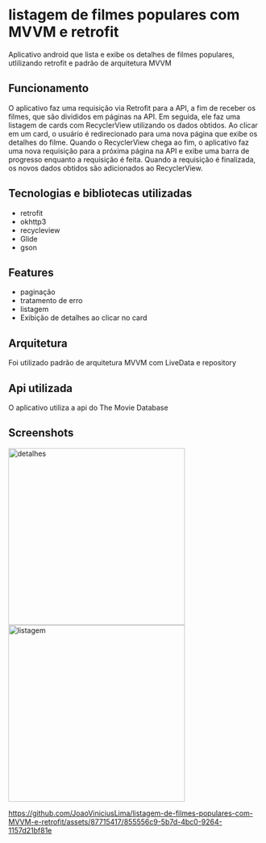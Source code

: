 # listagem de filmes populares com MVVM e retrofit
Aplicativo android que lista e exibe os detalhes de filmes populares, utlilizando retrofit e padrão de arquitetura MVVM

## Funcionamento
O aplicativo faz uma requisição via Retrofit para a API, a fim de receber os filmes, que são divididos em páginas na API. Em seguida, ele faz uma listagem de cards com RecyclerView utilizando os dados obtidos. Ao clicar em um card, o usuário é redirecionado para uma nova página que exibe os detalhes do filme. Quando o RecyclerView chega ao fim, o aplicativo faz uma nova requisição para a próxima página na API e exibe uma barra de progresso enquanto a requisição é feita. Quando a requisição é finalizada, os novos dados obtidos são adicionados ao RecyclerView.

## Tecnologias e bibliotecas utilizadas
- retrofit
- okhttp3
- recycleview
- Glide
- gson

## Features
- paginação
- tratamento de erro
- listagem
- Exibição de detalhes ao clicar no card

## Arquitetura
Foi utilizado padrão de arquitetura MVVM com LiveData e repository

## Api utilizada
O aplicativo utiliza a api do The Movie Database

## Screenshots
<img src="https://github.com/JoaoViniciusLima/listagem-de-filmes-populares-com-MVVM-e-retrofit/assets/87715417/e24019fc-7bdd-47e5-ab82-a41337924498" alt="detalhes" width="350"/>
<img src="https://github.com/JoaoViniciusLima/listagem-de-filmes-populares-com-MVVM-e-retrofit/assets/87715417/8631d042-02a9-46d2-ae57-4082dfe5aa0c" alt="listagem" width="350"/>

https://github.com/JoaoViniciusLima/listagem-de-filmes-populares-com-MVVM-e-retrofit/assets/87715417/855556c9-5b7d-4bc0-9264-1157d21bf81e


